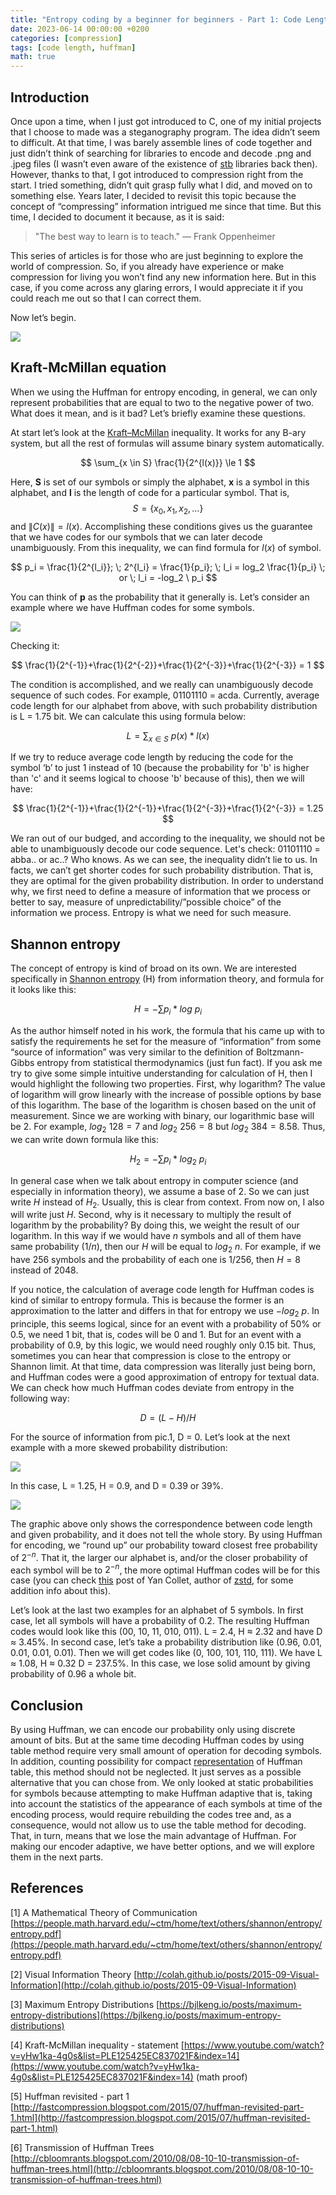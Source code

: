 ```yaml
---
title: "Entropy coding by a beginner for beginners - Part 1: Code Length"
date: 2023-06-14 00:00:00 +0200
categories: [compression]
tags: [code length, huffman]
math: true
---
```


## Introduction

Once upon a time, when I just got introduced to C, one of my initial projects that I choose to made was a steganography program. The idea didn’t seem to difficult. At that time, I was barely assemble lines of code together and just didn’t think of searching for libraries to encode and decode .png and .jpeg files (I wasn’t even aware of the existence of [stb](https://github.com/nothings/stb) libraries back then). However, thanks to that, I got introduced to compression right from the start. I tried something, didn’t quit grasp fully what I did, and moved on to something else. Years later, I decided to revisit this topic because the concept of “compressing” information intrigued me since that time. But this time, I decided to document it because, as it is said:

> "The best way to learn is to teach." — Frank Oppenheimer

This series of articles is for those who are just beginning to explore the world of compression. So, if you already have experience or make compression for living you won’t find any new information here. But in this case, if you come across any glaring errors, I would appreciate it if you could reach me out so that I can correct them.

Now let’s begin.

![](/assets/img/post/etr-enc-1/rm_com_mem.jpg)

## Kraft-McMillan equation

When we using the Huffman for entropy encoding, in general, we can only represent probabilities that are equal to two to the negative power of two. What does it mean, and is it bad? Let’s briefly examine these questions.

At start let’s look at the [Kraft–McMillan](https://en.wikipedia.org/wiki/Kraft%E2%80%93McMillan_inequality) inequality. It works for any B-ary system, but all the rest of formulas will assume binary system automatically.

$$ \sum_{x \in S} \frac{1}{2^{l(x)}} \le 1 $$

Here, **S** is set of our symbols or simply the alphabet, **x** is a symbol in this alphabet, and **l** is the length of code for a particular symbol. That is, $$S = \{x_0, x_1, x_2, \dots\}$$ and $\|C(x)\| = l(x)$. Accomplishing these conditions gives us the guarantee that we have codes for our symbols that we can later decode unambiguously. From this inequality, we can find formula for $l(x)$ of symbol.

$$ p_i = \frac{1}{2^{l_i}}; \; 2^{l_i} = \frac{1}{p_i}; \; l_i = log_2 \frac{1}{p_i} \; or \; l_i = -log_2 \ p_i $$

You can think of **p** as the probability that it generally is. Let’s consider an example where we have Huffman codes for some symbols.

![](/assets/img/post/etr-enc-1/log.png)

Checking it:

$$ \frac{1}{2^{-1}}+\frac{1}{2^{-2}}+\frac{1}{2^{-3}}+\frac{1}{2^{-3}} = 1 $$

The condition is accomplished, and we really can unambiguously decode sequence of such codes. For example, 01101110 = acda. Currently, average code length for our alphabet from above, with such probability distribution is L = 1.75 bit. We can calculate this using formula below:

$$ L = \sum_{x \in S} \ p(x) * l(x) $$

If we try to reduce average code length by reducing the code for the symbol ‘b’ to just 1 instead of 10 (because the probability for 'b' is higher than 'c' and it seems logical to choose 'b' because of this), then we will have:

$$ \frac{1}{2^{-1}}+\frac{1}{2^{-1}}+\frac{1}{2^{-3}}+\frac{1}{2^{-3}} = 1.25 $$

We ran out of our budged, and according to the inequality, we should not be able to unambiguously decode our code sequence. Let's check: 01101110 = abba.. or ac..? Who knows. As we can see, the inequality didn’t lie to us.  In facts, we can’t get shorter codes for such probability distribution. That is, they are optimal for the given probability distribution. In order to understand why, we first need to define a measure of information that we process or better to say, measure of unpredictability/”possible choice” of the information we process. Entropy is what we need for such measure.

## Shannon entropy

The concept of entropy is kind of broad on its own. We are interested specifically in [Shannon entropy](https://en.wikipedia.org/wiki/Entropy_(information_theory)) (H) from information theory, and formula for it looks like this:

$$ H = -\sum_{} p_i * log \ p_i $$

As the author himself noted in his work, the formula that his came up with to satisfy the requirements he set for the measure of “information” from some “source of information” was very similar to the definition of Boltzmann-Gibbs entropy from statistical thermodynamics (just fun fact). If you ask me try to give some simple intuitive understanding for calculation of H, then I would highlight the following two properties. First, why logarithm? The value of logarithm will grow linearly with the increase of possible options by base of this logarithm. The base of the logarithm is chosen based on the unit of measurement. Since we are working with binary, our logarithmic base will be 2. For example, $log_2 \ 128 = 7$ and $log_2 \ 256 = 8$ but $log_2 \ 384 = 8.58$. Thus, we can write down formula like this:

$$ H_2 = -\sum_{} p_i * log_2 \ p_i $$

In general case when we talk about entropy in computer science (and especially in information theory), we assume a base of 2. So we can just write $H$ instead of $H_2$. Usually, this is clear from context. From now on, I also will write just $H$. Second, why is it necessary to multiply the result of logarithm by the probability? By doing this, we weight the result of our logarithm. In this way if we would have $n$ symbols and all of them have same probability $(1/n)$, then our $H$ will be equal to $log_2 \ n$. For example, if we have 256 symbols and the probability of each one is 1/256, then $H = 8$ instead of 2048.

If you notice, the calculation of average code length for Huffman codes is kind of similar to entropy formula. This is because the former is an approximation to the latter and differs in that for entropy we use $-log_2\ p$. In principle, this seems logical, since for an event with a probability of 50% or 0.5, we need 1 bit,  that is, codes will be 0 and 1. But for an event with a probability of 0.9, by this logic, we would need roughly only 0.15 bit. Thus, sometimes you can hear that compression is close to the entropy or Shannon limit. At that time, data compression was literally just being born, and Huffman codes were a good approximation of entropy for textual data. We can check how much Huffman codes deviate from entropy in the following way:

$$D = (L - H) / H$$

For the source of information from pic.1, D = 0. Let’s look at the next example with a more skewed probability distribution:

![](/assets/img/post/etr-enc-1/skew.png)

In this case, L = 1.25, H = 0.9, and D = 0.39 or 39%. 

![](/assets/img/post/etr-enc-1/code_len_ua.png)

The graphic above only shows the correspondence between code length and given probability, and it does not tell the whole story. By using Huffman for encoding, we “round up” our probability toward closest free probability of $2^{-n}$. That it, the larger our alphabet is, and/or the closer probability of each symbol will be to $2^{-n}$, the more optimal Huffman codes will be for this case (you can check [this](http://fastcompression.blogspot.com/2015/07/huffman-revisited-part-1.html) post of Yan Collet, author of [zstd](https://github.com/facebook/zstd), for some addition info about this).

Let’s look at the last two examples for an alphabet of 5 symbols. In first case, let all symbols will have a probability of 0.2. The resulting Huffman codes would look like this (00, 10, 11, 010, 011). L = 2.4, H ≈ 2.32 and have D ≈ 3.45%. In second case, let’s take a probability distribution like (0.96, 0.01, 0.01, 0.01, 0.01). Then we will get codes like (0, 100, 101, 110, 111).  We have L  ≈ 1.08, H ≈ 0.32 D = 237.5%. In this case, we lose solid amount by giving probability of 0.96 a whole bit.

## Conclusion

By using Huffman, we can encode our probability only using discrete amount of bits. But at the same time decoding Huffman codes by using table method require very small amount of operation for decoding symbols. In addition, counting possibility for compact [representation](http://cbloomrants.blogspot.com/2010/08/08-10-10-transmission-of-huffman-trees.html) of Huffman table, this method should not be neglected. It just serves as a possible alternative that you can chose from. We only looked at static probabilities for symbols because attempting to make Huffman adaptive that is, taking into account the statistics of the appearance of each symbols at time of the encoding process, would require rebuilding the codes tree and, as a consequence, would not allow us to use the table method for decoding. That, in turn, means that we lose the main advantage of Huffman.  For making our encoder adaptive, we have better options, and we will explore them in the next parts.

## References

\[1\] A Mathematical Theory of Communication [https://people.math.harvard.edu/~ctm/home/text/others/shannon/entropy/entropy.pdf](https://people.math.harvard.edu/~ctm/home/text/others/shannon/entropy/entropy.pdf)

\[2\] Visual Information Theory [http://colah.github.io/posts/2015-09-Visual-Information](http://colah.github.io/posts/2015-09-Visual-Information)

\[3\] Maximum Entropy Distributions [https://bjlkeng.io/posts/maximum-entropy-distributions](https://bjlkeng.io/posts/maximum-entropy-distributions)

\[4\] Kraft-McMillan inequality - statement [https://www.youtube.com/watch?v=yHw1ka-4g0s&list=PLE125425EC837021F&index=14](https://www.youtube.com/watch?v=yHw1ka-4g0s&list=PLE125425EC837021F&index=14) (math proof)

\[5\] Huffman revisited - part 1 [http://fastcompression.blogspot.com/2015/07/huffman-revisited-part-1.html](http://fastcompression.blogspot.com/2015/07/huffman-revisited-part-1.html)

\[6\] Transmission of Huffman Trees [http://cbloomrants.blogspot.com/2010/08/08-10-10-transmission-of-huffman-trees.html](http://cbloomrants.blogspot.com/2010/08/08-10-10-transmission-of-huffman-trees.html)